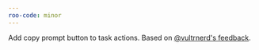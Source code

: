 ```yaml
---
roo-code: minor
---
```


Add copy prompt button to task actions. Based on [@vultrnerd's feedback](https://github.com/Kilo-Org/kilocode/discussions/850).
